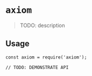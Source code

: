 # `axiom`

> TODO: description

## Usage

```
const axiom = require('axiom');

// TODO: DEMONSTRATE API
```

